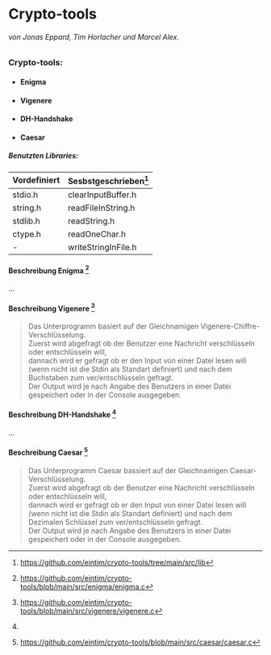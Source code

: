 # **Crypto-tools**
###### *von Jonas Eppard, Tim Horlacher und Marcel Alex.*

### Crypto-tools:
* #### Enigma 
* #### Vigenere
* #### DH-Handshake
* #### Caesar



##### Benutzten Libraries: 
Vordefiniert| Sesbstgeschrieben[^1]
    -------------------|-----------------
stdio.h |clearInputBuffer.h
string.h |readFileInString.h
stdlib.h |readString.h
ctype.h|readOneChar.h
-|writeStringInFile.h

#### Beschreibung Enigma [^2]
...
#### Beschreibung Vigenere [^3]
>Das Unterprogramm basiert auf der Gleichnamigen  Vigenere-Chiffre-Verschlüsselung.\
>Zuerst wird abgefragt ob der Benutzer eine Nachricht verschlüsseln oder entschlüsseln will,  \
dannach wird er gefragt ob er den Input von einer Datei lesen will (wenn nicht ist die Stdin als Standart
definiert) und nach dem Buchstaben zum ver/entschlüsseln gefragt.\
Der Output wird je nach Angabe des Benutzers in einer Datei gespeichert oder in der Console ausgegeben.

#### Beschreibung DH-Handshake [^4]
...
#### Beschreibung Caesar [^5]
>Das Unterprogramm Caesar bassiert auf der Gleichnamigen Caesar-Verschlüsselung.\
Zuerst wird abgefragt ob der Benutzer eine Nachricht verschlüsseln oder entschlüsseln will,  \
dannach wird er gefragt ob er den Input von einer Datei lesen will (wenn nicht ist die Stdin als Standart
definiert) und nach dem Dezimalen Schlüssel zum ver/entschlüsseln gefragt.\
Der Output wird je nach Angabe des Benutzers in einer Datei gespeichert oder in der Console ausgegeben.
> 
>[^1]:https://github.com/eintim/crypto-tools/tree/main/src/lib
>[^2]:https://github.com/eintim/crypto-tools/blob/main/src/enigma/enigma.c
>[^3]:https://github.com/eintim/crypto-tools/blob/main/src/vigenere/vigenere.c
>[^4]: 
>[^5]:https://github.com/eintim/crypto-tools/blob/main/src/caesar/caesar.c
